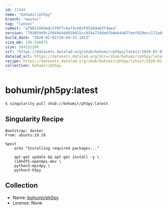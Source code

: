 ```yaml
---
id: 11444
name: "bohumir/ph5py"
branch: "master"
tag: "latest"
commit: "a7983166dedc5f0f7c4a73ce03f95204a63f4aea"
version: "793859d9c2f64464dd018015cc954a734de6fb6eb4a87feef029ecc171a649dd"
build_date: "2020-02-01T10:44:33.181Z"
size_mb: 156.546875
size: 164151296
sif: "https://datasets.datalad.org/shub/bohumir/ph5py/latest/2020-02-01-a7983166-793859d9/793859d9c2f64464dd018015cc954a734de6fb6eb4a87feef029ecc171a649dd.sif"
datalad_url: https://datasets.datalad.org?dir=/shub/bohumir/ph5py/latest/2020-02-01-a7983166-793859d9/
recipe: https://datasets.datalad.org/shub/bohumir/ph5py/latest/2020-02-01-a7983166-793859d9/Singularity
collection: bohumir/ph5py
---
```


# bohumir/ph5py:latest

```bash
$ singularity pull shub://bohumir/ph5py:latest
```

## Singularity Recipe

```singularity
Bootstrap: docker
From: ubuntu:19.10

%post
    echo "Installing required packages..."

    apt-get update && apt-get install -y \
    libhdf5-openmpi-dev \
    python3-mpi4py \
    python3-h5py
```

## Collection

 - Name: [bohumir/ph5py](https://github.com/bohumir/ph5py)
 - License: None

